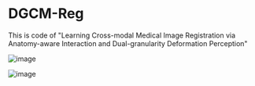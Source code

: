 # DGCM-Reg
This is code of "Learning Cross-modal Medical Image Registration via Anatomy-aware Interaction and Dual-granularity Deformation Perception"



![image](https://github.com/user-attachments/assets/60d40c4b-f4ac-401a-8cc5-3df3c7403267)




![image](https://github.com/user-attachments/assets/876ff58a-eb85-4af7-a87e-f54b66662ad9)
